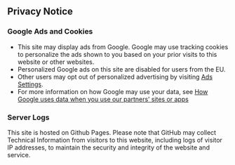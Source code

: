 ## Privacy Notice

### Google Ads and Cookies
* This site may display ads from Google. Google may use tracking cookies to personalize the ads shown to you based on your prior visits to this website or other websites.
* Personalized Google ads on this site are disabled for users from the EU.
* Other users may opt out of personalized advertising by visiting [Ads Settings](https://www.google.com/settings/ads).
* For more information on how Google may use your data, see [ How Google uses data when you use our partners’ sites or apps](https://policies.google.com/technologies/partner-sites)

### Server Logs
This site is hosted on Github Pages. Please note that GitHub may collect Technical Information from visitors to this website, including logs of visitor IP addresses, to maintain the security and integrity of the website and service.
